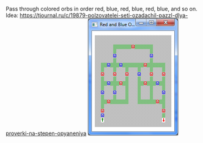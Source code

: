 Pass through colored orbs in order red, blue, red, blue, red, blue, and so on.
Idea: https://tjournal.ru/c/19879-polzovatelei-seti-ozadachil-pazzl-dlya-proverki-na-stepen-opyaneniya
![alt tag](https://github.com/vitalissius/RedAndBlueOrbs/blob/master/preview.png)
